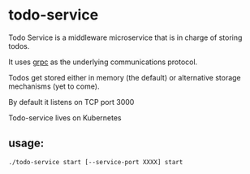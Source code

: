 # todo-service

Todo Service is a middleware microservice that is in charge of storing
todos.

It uses [grpc](http://grpc.io) as the underlying communications
protocol.

Todos get stored either in memory (the default) or alternative storage
mechanisms (yet to come).

By default it listens on TCP port 3000

Todo-service lives on Kubernetes

## usage:

```
./todo-service start [--service-port XXXX] start
```


